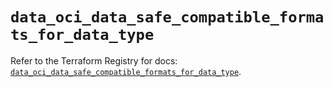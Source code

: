 # `data_oci_data_safe_compatible_formats_for_data_type`

Refer to the Terraform Registry for docs: [`data_oci_data_safe_compatible_formats_for_data_type`](https://registry.terraform.io/providers/hashicorp/oci/7.19.0/docs/data-sources/data_safe_compatible_formats_for_data_type).
